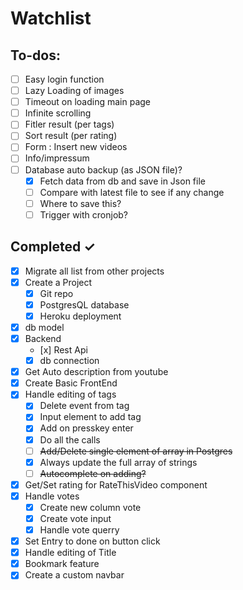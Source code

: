 # Watchlist

## To-dos:

- [ ] Easy login function
- [ ] Lazy Loading of images
- [ ] Timeout on loading main page
- [ ] Infinite scrolling
- [ ] Fitler result (per tags)
- [ ] Sort result (per rating)
- [ ] Form : Insert new videos
- [ ] Info/impressum
- [ ] Database auto backup (as JSON file)?
  - [x] Fetch data from db and save in Json file
  - [ ] Compare with latest file to see if any change
  - [ ] Where to save this? 
  - [ ] Trigger with cronjob? 

## Completed ✓

- [x] Migrate all list from other projects
- [x] Create a Project
  - [x] Git repo
  - [x] PostgresQL database
  - [x] Heroku deployment
- [x] db model
- [x] Backend
  - [x] Rest Api
  - [x] db connection
- [x] Get Auto description from youtube
- [x] Create Basic FrontEnd
- [x] Handle editing of tags 
  - [x] Delete event from tag
  - [x] Input element to add tag  
  - [x] Add on presskey enter
  - [x] Do all the calls
  - [ ] ~~Add/Delete single element of array in Postgres~~
  - [x] Always update the full array of strings
  - [ ] ~~Autocomplete on adding?~~
- [x] Get/Set rating for RateThisVideo component
- [x] Handle votes
  - [x] Create new column vote
  - [x] Create vote input
  - [x] Handle vote querry
- [x] Set Entry to done on button click
- [x] Handle editing of Title
- [x] Bookmark feature
- [x] Create a custom navbar

